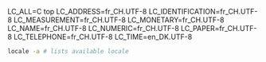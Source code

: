 LC_ALL=C top
LC_ADDRESS=fr_CH.UTF-8
LC_IDENTIFICATION=fr_CH.UTF-8
LC_MEASUREMENT=fr_CH.UTF-8
LC_MONETARY=fr_CH.UTF-8
LC_NAME=fr_CH.UTF-8
LC_NUMERIC=fr_CH.UTF-8
LC_PAPER=fr_CH.UTF-8
LC_TELEPHONE=fr_CH.UTF-8
LC_TIME=en_DK.UTF-8

```sh
locale -a # lists available locale
```
